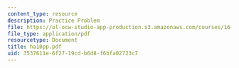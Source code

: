 ```yaml
---
content_type: resource
description: Practice Problem
file: https://ol-ocw-studio-app-production.s3.amazonaws.com/courses/16-20-structural-mechanics-fall-2002/3537611e6f2719cdb6d8f6bfa02723c7_ha10pp.pdf
file_type: application/pdf
resourcetype: Document
title: ha10pp.pdf
uid: 3537611e-6f27-19cd-b6d8-f6bfa02723c7
---
```

